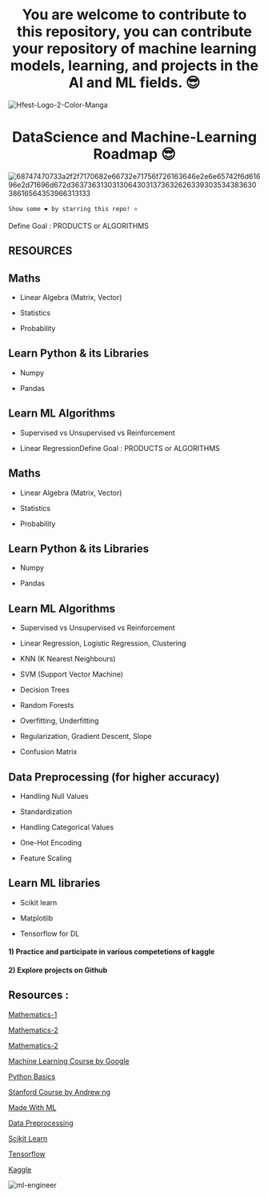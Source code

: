 <h1 align = "center">You are welcome to contribute to this repository, you can contribute your repository of machine learning models, learning, and projects in the AI and ML fields. 😎</h1>

![Hfest-Logo-2-Color-Manga](https://user-images.githubusercontent.com/72249059/193458417-c86a1f30-a7bb-4648-8699-a1ab542ff15b.png)



<h1 align = "center">DataScience and Machine-Learning Roadmap 😎</h1>




![68747470733a2f2f7170682e66732e71756f726163646e2e6e65742f6d61696e2d71696d672d3637363130313064303137363262633930353438363038616564353966313133](https://user-images.githubusercontent.com/72249059/130321734-22646b5b-64f2-4d1b-8ef2-c6038da2f92e.png)


```Show some ❤️ by starring this repo! ⭐ ```



Define Goal : PRODUCTS or ALGORITHMS

## RESOURCES

## Maths
- Linear Algebra (Matrix, Vector)

- Statistics

- Probability

## Learn Python & its Libraries
- Numpy
 
- Pandas

## Learn ML Algorithms
- Supervised vs Unsupervised vs Reinforcement

- Linear RegressionDefine Goal : PRODUCTS or ALGORITHMS


## Maths
- Linear Algebra (Matrix, Vector)

- Statistics

- Probability

## Learn Python & its Libraries
- Numpy

- Pandas

## Learn ML Algorithms
- Supervised vs Unsupervised vs Reinforcement

- Linear Regression, Logistic Regression, Clustering

- KNN (K Nearest Neighbours)

- SVM (Support Vector Machine)

- Decision Trees

- Random Forests

- Overfitting, Underfitting

- Regularization, Gradient Descent, Slope

- Confusion Matrix

## Data Preprocessing (for higher accuracy)
- Handling Null Values

- Standardization

- Handling Categorical Values

- One-Hot Encoding

- Feature Scaling

## Learn ML libraries
- Scikit learn

- Matplotlib

- Tensorflow for DL

<h4>1) Practice and participate in various competetions of kaggle</h4>
<h4>2) Explore projects on Github</h4>

## Resources :

[Mathematics-1](http://www.maths.qmul.ac.uk/~pjc/notes/linalg.pdf)

[Mathematics-2](https://www.mathsbox.org.uk/twi/astats.pdf)

[Mathematics-2](https://www.youtube.com/playlist?list=PLLy_2iUCG87D1CXFxE-SxCFZUiJzQ3IvE)

[Machine Learning Course by Google](https://developers.google.com/machine-learning/crash-course )

[Python Basics](https://www.datacamp.com/courses/intro-to-python-for-data-science )

[Stanford Course by Andrew ng](https://www.coursera.org/learn/machine-learning)

[Made With ML](https://madewithml.com/)

[Data Preprocessing](https://www.javatpoint.com/data-preprocessing-machine-learning )

[Scikit Learn](https://scikit-learn.org/stable/)

[Tensorflow](https://www.tensorflow.org/)

[Kaggle](https://www.kaggle.com/)

![ml-engineer](https://user-images.githubusercontent.com/72249059/130322175-10237b03-926f-4dcd-b5ce-3a60b392ad38.png)
